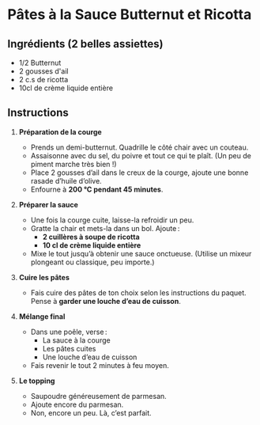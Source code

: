 # Pâtes à la Sauce Butternut et Ricotta  

## Ingrédients (2 belles assiettes)
- 1/2 Butternut
- 2 gousses d'ail
- 2 c.s de ricotta
- 10cl de crème liquide entière

## Instructions 

1. **Préparation de la courge**  
   - Prends un demi-butternut. Quadrille le côté chair avec un couteau.  
   - Assaisonne avec du sel, du poivre et tout ce qui te plaît. (Un peu de piment marche très bien !)  
   - Place 2 gousses d’ail dans le creux de la courge, ajoute une bonne rasade d’huile d’olive.  
   - Enfourne à **200 °C pendant 45 minutes**.  

2. **Préparer la sauce**  
   - Une fois la courge cuite, laisse-la refroidir un peu.  
   - Gratte la chair et mets-la dans un bol. Ajoute :  
     - **2 cuillères à soupe de ricotta**  
     - **10 cl de crème liquide entière**  
   - Mixe le tout jusqu’à obtenir une sauce onctueuse. (Utilise un mixeur plongeant ou classique, peu importe.)  

3. **Cuire les pâtes**  
   - Fais cuire des pâtes de ton choix selon les instructions du paquet. Pense à **garder une louche d’eau de cuisson**.  

4. **Mélange final**  
   - Dans une poêle, verse :  
     - La sauce à la courge  
     - Les pâtes cuites  
     - Une louche d’eau de cuisson  
   - Fais revenir le tout 2 minutes à feu moyen.  

5. **Le topping**  
   - Saupoudre généreusement de parmesan.  
   - Ajoute encore du parmesan.  
   - Non, encore un peu. Là, c’est parfait.  

